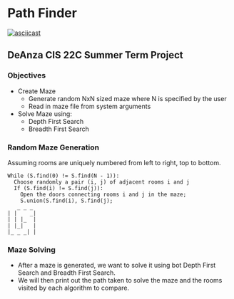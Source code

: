 # Path Finder

[![asciicast](https://asciinema.org/a/Rid4vSw96v76Bs2cdndULwhPX.svg)](https://asciinema.org/a/Rid4vSw96v76Bs2cdndULwhPX)

## DeAnza CIS 22C Summer Term Project

### Objectives
- Create Maze
  - Generate random NxN sized maze where N is specified by the user
  - Read in maze file from system arguments
- Solve Maze using:
  - Depth First Search
  - Breadth First Search

### Random Maze Generation

Assuming rooms are uniquely numbered from left to right, top to bottom.

```
While (S.find(0) != S.find(N - 1)):
  Choose randomly a pair (i, j) of adjacent rooms i and j
  If (S.find(i) != S.find(j)):
    Open the doors connecting rooms i and j in the maze;
    S.union(S.find(i), S.find(j);
   _ _ _ 
| |    _|
| | |_  |
| |_|   |
|_ _ _| |
```

### Maze Solving

* After a maze is generated, we want to solve it using bot Depth First Search and Breadth First Search.
*  We will then print out the path taken to solve the maze and the rooms visited by each algorithm to compare.